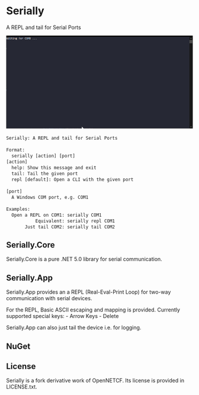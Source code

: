 ﻿# Serially

A REPL and tail for Serial Ports

![](Images\repl.gif)

    Serially: A REPL and tail for Serial Ports

    Format:
      serially [action] [port]
    [action]
      help: Show this message and exit
      tail: Tail the given port
      repl [default]: Open a CLI with the given port

    [port]
      A Windows COM port, e.g. COM1

    Examples:
      Open a REPL on COM1: serially COM1
               Equivalent: serially repl COM1
           Just tail COM2: serially tail COM2

## Serially.Core

Serially.Core is a pure .NET 5.0 library for serial communication. 

## Serially.App

Serially.App provides an a REPL (Real-Eval-Print Loop) for two-way communication with serial devices.

For the REPL, Basic ASCII escaping and mapping is provided. Currently supported special keys: 
    - Arrow Keys
    - Delete

Serially.App can also just tail the device i.e. for logging.

## NuGet


## License

Serially is a fork derivative work of OpenNETCF. Its license is provided in LICENSE.txt.